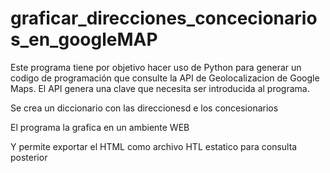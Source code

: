 # graficar_direcciones_concecionarios_en_googleMAP

Este programa tiene por objetivo hacer uso de Python para generar un codigo de programación que consulte la API de Geolocalizacion de Google Maps. El API genera una clave que necesita ser introducida al programa.

Se crea un diccionario con las direccionesd e los concesionarios

El programa la grafica en un ambiente WEB

Y permite exportar el HTML como archivo HTL estatico para consulta posterior

